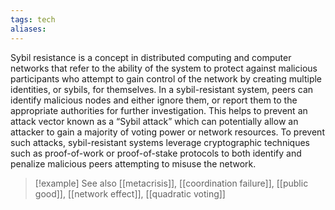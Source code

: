 ```yaml
---
tags: tech
aliases:
---
```


Sybil resistance is a concept in distributed computing and computer networks that refer to the ability of the system to protect against malicious participants who attempt to gain control of the network by creating multiple identities, or sybils, for themselves. In a sybil-resistant system, peers can identify malicious nodes and either ignore them, or report them to the appropriate authorities for further investigation. This helps to prevent an attack vector known as a “Sybil attack” which can potentially allow an attacker to gain a majority of voting power or network resources. To prevent such attacks, sybil-resistant systems leverage cryptographic techniques such as proof-of-work or proof-of-stake protocols to both identify and penalize malicious peers attempting to misuse the network.

> [!example] See also
> [[metacrisis]], [[coordination failure]], [[public good]], [[network effect]], [[quadratic voting]]